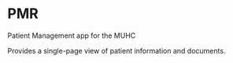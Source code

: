# PMR
Patient Management app for the MUHC

Provides a single-page view of patient information and documents.
